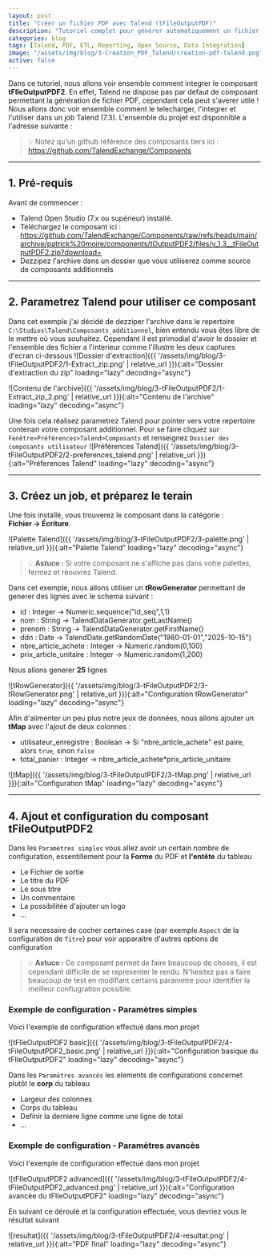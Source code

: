 ```yaml
---
layout: post
title: "Créer un fichier PDF avec Talend (tFileOutputPDF)"
description: "Tutoriel complet pour générer automatiquement un fichier PDF dans Talend Open Studio grâce au composant tFileOutputPDF2."
categories: blog
tags: [Talend, PDF, ETL, Reporting, Open Source, Data Integration]
image: "/assets/img/blog/3-Creation_PDF_Talend/creation-pdf-talend.png"
active: false
---
```


Dans ce tutoriel, nous allons voir ensemble comment integrer le composant **tFIleOutputPDF2**.
En effet, Talend ne dispose pas par defaut de composant permettant la génération de fichier PDF, cependant cela peut s'averer utile !
Nous allons donc voir ensemble comment le telecharger, l'integrer et l'utiliser dans un job Talend (7.3).
L'ensemble du projet est disponnible a l'adresse suivante : 

> 💡 Notez qu'un github référence des composants tiers ici : https://github.com/TalendExchange/Components

<!--more-->

---

## 1. Pré-requis

Avant de commencer :

- Talend Open Studio (7.x ou supérieur) installé.  
- Téléchargez le composant ici : https://github.com/TalendExchange/Components/raw/refs/heads/main/archive/patrick%20moire/components/tOutputPDF2/files/v_1.3__tFileOutputPDF2.zip?download= 
- Dezzipez l'archive dans un dossier que vous utiliserez comme source de composants additionnels


---

## 2. Parametrez Talend pour utiliser ce composant

Dans cet exemple j'ai décidé de dezziper l'archive dans le repertoire `C:\Studios\Talend\Composants_additionnel`, bien entendu vous êtes libre de le mettre où vous souhaitez.
Cependant il est primodial d'avoir le dossier et l'ensemble des fichier a l'interieur comme l'illustre les deux captures d'ecran ci-dessous 
![Dossier d'extraction]({{ '/assets/img/blog/3-tFileOutputPDF2/1-Extract_zip.png' | relative_url }}){:alt="Dossier d'extraction du zip" loading="lazy" decoding="async"}

![Contenu de l'archive]({{ '/assets/img/blog/3-tFileOutputPDF2/1-Extract_zip_2.png' | relative_url }}){:alt="Contenu de l'archive" loading="lazy" decoding="async"}


Une fois cela réalisez parametrez Talend pour pointer vers votre repertoire contenan votre composant additionnel.
Pour se faire cliquez sur `Fenêtre>Préférences>Talend>Composants` et renseignez `Dossier des composants utilisateur`
![Préférences Talend]({{ '/assets/img/blog/3-tFileOutputPDF2/2-preferences_talend.png' | relative_url }}){:alt="Préferences Talend" loading="lazy" decoding="async"}

---

## 3. Créez un job, et préparez le terain

Une fois installé, vous trouverez le composant dans la catégorie :  
**Fichier → Écriture**.

![Palette Talend]({{ '/assets/img/blog/3-tFileOutputPDF2/3-palette.png' | relative_url }}){:alt="Palette Talend" loading="lazy" decoding="async"}

> 💡 **Astuce :** Si votre composant ne s'affiche pas dans votre palettes, fermez et réouvrez Talend.


Dans cet exemple, nous allons utiliser un **tRowGenerator** permettant de generer des lignes avec le schema suivant : 
- id : Integer -> Numeric.sequence("id_seq",1,1)
- nom : String -> TalendDataGenerator.getLastName()
- prenom : String -> TalendDataGenerator.getFirstName()
- ddn : Date -> TalendDate.getRandomDate("1980-01-01","2025-10-15")
- nbre_article_achete : Integer -> Numeric.random(0,100)
- prix_article_unitaire : Integer -> Numeric.random(1,200)

Nous allons generer **25** lignes

![tRowGenerator]({{ '/assets/img/blog/3-tFileOutputPDF2/3-tRowGenerator.png' | relative_url }}){:alt="Configuration tRowGenerator" loading="lazy" decoding="async"}


Afin d'alimenter un peu plus notre jeux de données, nous allons ajouter un **tMap** avec l'ajout de deux colonnes : 
- utilisateur_enregistre : Boolean -> Si "nbre_article_achete" est paire, alors `true`, sinon `false` 
- total_panier : Integer -> nbre_article_achete*prix_article_unitaire

![tMap]({{ '/assets/img/blog/3-tFileOutputPDF2/3-tMap.png' | relative_url }}){:alt="Configuration tMap" loading="lazy" decoding="async"}


---

## 4. Ajout et configuration du composant tFileOutputPDF2

Dans les `Paramètres simples` vous allez avoir un certain nombre de configuration, essentillement pour la **Forme** du PDF et **l'entête** du tableau
- Le Fichier de sortie
- Le titre du PDF
- Le sous titre
- Un commentaire
- La possibilitée d'ajouter un logo
- ... 

Il sera necessaire de cocher certaines case (par exemple `Aspect` de la configuration de `Titre`) pour voir apparaitre d'autres options de configuration  

> 💡 **Astuce :** Ce composant permet de faire beaucoup de choses, il est cependant difficile de se representer le rendu. N'hesitez pas a faire beaucoup de test en modifiant certains parametre pour identifier la meilleur confiugration possible.


### Exemple de configuration - Paramètres simples

Voici l'exemple de configuration effectué dans mon projet 

![tFIleOutputPDF2 basic]({{ '/assets/img/blog/3-tFileOutputPDF2/4-tFileOutputPDF2_basic.png' | relative_url }}){:alt="Configuration basique du tFIleOutputPDF2" loading="lazy" decoding="async"}



Dans les `Paramètres avancés` les elements de configurations concernet plutôt le **corp** du tableau
- Largeur des colonnes
- Corps du tableau
- Definir la derniere ligne comme une ligne de total
- ... 


### Exemple de configuration - Paramètres avancès

Voici l'exemple de configuration effectué dans mon projet 

![tFIleOutputPDF2 advanced]({{ '/assets/img/blog/3-tFileOutputPDF2/4-tFileOutputPDF2_advanced.png' | relative_url }}){:alt="Configuration avancèe du tFIleOutputPDF2" loading="lazy" decoding="async"}



En suivant ce déroulé et la configuration effectuée, vous devriez vous le résultat suivant 

![resultat]({{ '/assets/img/blog/3-tFileOutputPDF2/4-resultat.png' | relative_url }}){:alt="PDF final" loading="lazy" decoding="async"}



